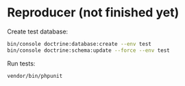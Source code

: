 # Reproducer (not finished yet)

Create test database:

```bash
bin/console doctrine:database:create --env test
bin/console doctrine:schema:update --force --env test
```

Run tests:

```bash
vendor/bin/phpunit
```
